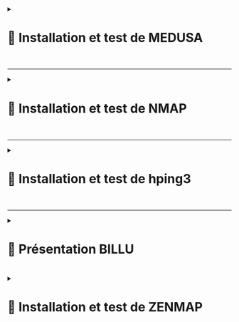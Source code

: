 <details>
<summary><h1>🎯 Installation et test de MEDUSA<h1></summary>

# 📑 Installation de MEDUSA sur Debian 12

## 📑 1. Mise à jour des dépôts

- Avant d'installer quoi que ce soit, il est recommandé de mettre à jour les dépôts et d'assurer que ton système est à jour.

``sudo apt update && sudo apt upgrade -y``

## 📑 2. Installation des dépendances nécessaires

- Medusa nécessite certaines bibliothèques et outils pour fonctionner correctement. Installe-les avec la commande suivante :

``sudo apt install build-essential libssl-dev libssh-dev libpcap-dev libjpeg-dev -y``

## 📑 3. Téléchargement et installation de Medusa

## a) Cloner le dépôt GitHub de Medusa

- Télécharge la dernière version stable de Medusa depuis GitHub en clonant le dépôt :


```cd ~
git clone https://github.com/foospidy/medusa.git
cd medusa
```

## b) Compiler Medusa

- Compile le code source avec la commande make :

``make``

## c) Installer Medusa

- Une fois la compilation terminée, installe Medusa avec la commande make install :


``make install``

## 📑 4. Vérification de l'installation

- Une fois l'installation terminée, vérifie que Medusa a été correctement installé en exécutant :

``medusa -h``

- Cela devrait afficher l'interface de ligne de commande de Medusa avec les options disponibles.

## 📑 5. Installation via APT (optionnelle)
   
- Si tu préfères utiliser la version précompilée disponible dans les dépôts Debian (bien que ce ne soit pas toujours la dernière version), tu peux installer Medusa via APT :

``apt install medusa -y``

- Note que cette version peut être plus ancienne que celle disponible sur GitHub.

- Résumé des étapes :

- Mise à jour du système :

``apt update && sudo apt upgrade -y``

- Installation des dépendances :

``sudo apt install build-essential libssl-dev libssh-dev libpcap-dev libjpeg-dev -y``

- Cloner le dépôt GitHub de Medusa :

```
git clone https://github.com/foospidy/medusa.git
cd medusa
```

- Compiler Medusa :

``make``

- Installer Medusa :

``make install``

- Vérifier l'installation :

``medusa -h``

---

- Lancer un brute force avec la commande : 

``medusa -h <cible> -u <utilisateur> -P <chemin_vers_mots_de_passe> -M <protocole> -t 1``

``-h <cible>`` : Spécifie l'hôte cible.<br>
``-u <utilisateur>`` : Spécifie le nom d'utilisateur pour l'attaque.<br>
``-P <chemin_vers_mots_de_passe>`` : Spécifie le fichier contenant les mots de passe à tester.<br>
``-M <protocole>`` : Spécifie le protocole (par exemple, ssh, ftp, http, etc.).<br>
``-t 1`` : Cette option permet de limiter le nombre de tentatives simultanées à 1. Cela peut aider à arrêter plus rapidement l'attaque en cas de succès.<br>

*Medusa s'arrêtera automatiquement lorsque le bon mot de passe sera trouvé, mais si tu veux être encore plus spécifique sur l'arrêt de l'attaque, tu peux aussi jouer avec les paramètres comme ``-F`` pour forcer l'arrêt en cas de succès.*

![MEDUSA1](https://github.com/user-attachments/assets/a6cf2732-e835-4707-a1f6-66ba10a52fdc)


</details>

---

<details>
<summary><h1>🎯 Installation et test de NMAP<h1></summary>

   
## 📑 1. Installation de NMAP :

``apt update``<br>
``apt install nmap``

## 📑 2. Test de scan NMAP :

![NMAP1](https://github.com/user-attachments/assets/4ae48da3-43d4-4ecb-96f4-898b9c22edbd)


## 📑 Rapport d'Analyse Nmap

## 📑 Informations Générales
- **Commande utilisée :** `nmap 172.18.255.254`
- **Version de Nmap :** 7.93
- **Date et heure du scan :** 13 février 2025 à 11:10 CET
- **Hôte analysé :** `SRVWIN01.billu.com` (172.18.255.254)
- **Statut de l'hôte :** **Actif** (répond en 0.00048s)
- **Nombre de ports filtrés (bloqués) :** **987**

## 📑 Ports ouverts détectés

| Port  | Protocole | État  | Service associé |
|-------|----------|-------|----------------|
| 22    | TCP      | Open  | SSH |
| 53    | TCP      | Open  | DNS (domain) |
| 88    | TCP      | Open  | Kerberos |
| 135   | TCP      | Open  | Microsoft RPC (msrpc) |
| 139   | TCP      | Open  | NetBIOS Session Service (netbios-ssn) |
| 389   | TCP      | Open  | LDAP |
| 445   | TCP      | Open  | Microsoft-DS (partages SMB) |
| 464   | TCP      | Open  | Kerberos kpasswd |
| 593   | TCP      | Open  | HTTP RPC EPMAP |
| 636   | TCP      | Open  | LDAPS (LDAP sécurisé) |
| 3268  | TCP      | Open  | Global Catalog LDAP |
| 3269  | TCP      | Open  | Global Catalog LDAPS (sécurisé) |
| 3389  | TCP      | Open  | Microsoft Remote Desktop (RDP) |

## 📑 Analyse et Implications

### 📑 Présence de services Windows Active Directory
- **LDAP (389, 636)** et **Global Catalog (3268, 3269)** indiquent que cette machine est probablement un **contrôleur de domaine (Domain Controller)**.
- **Kerberos (88, 464)** confirme l'authentification AD.
- **SMB (445, 139)** permet l'accès aux partages réseau.
- **RPC (135, 593)** utilisé pour la gestion distante.

### 📑 Présence d'un accès distant
- **SSH (22)** peut être utilisé pour une connexion sécurisée.
- **RDP (3389)** permet un accès graphique à distance à la machine.

### 📑 Port DNS (53) ouvert
- Indique que cette machine peut également jouer un rôle de serveur DNS.

## 📑 Recommandations
1. **Sécuriser l'accès distant :** Restreindre l'accès à SSH (22) et RDP (3389) uniquement aux adresses IP de confiance.
2. **Vérifier la configuration LDAP et Kerberos :** S'assurer que ces services sont bien sécurisés pour éviter toute exploitation.
3. **Surveiller SMB (445) et NetBIOS (139) :** Ces ports sont souvent ciblés par des attaques (ex: EternalBlue).
4. **Appliquer des pare-feu et règles d'accès strictes** pour limiter l'exposition de services sensibles.

</details>

---

<details>
<summary><h1>🎯 Installation et test de hping3<h1></summary>
   
## 📑 Installation des paquets :  

   ``sudo apt install hping3``  
   
## 📑 Découverte d'autres machines du réseau

![Capture d'écran 2025-02-13 162114](https://github.com/user-attachments/assets/ea75011f-ea14-4ffc-af6b-6fddcaab95b0)

## 📑 Envoie d'ICMP flood sur le LAN du PfSense 

- *Avant envoi :*  

![Capture d'écran 2025-02-13 162439](https://github.com/user-attachments/assets/19731b3d-53da-4eaa-9a79-e0e530c49ade)  

- *Pendant envoi :*

![Capture d'écran 2025-02-13 162552](https://github.com/user-attachments/assets/ea3d11f2-bd6c-46ac-b529-20b592c05262)  

- *Doublement des ICMP flood (2 terminaux)*  

![Capture d'écran 2025-02-13 162900](https://github.com/user-attachments/assets/5880fc3b-a035-4134-b542-a6cd9340a89c)  

## 📑 Scan des ports sur DC principal

![Capture d'écran 2025-02-13 164932](https://github.com/user-attachments/assets/cca91e75-adc2-436d-905e-a56bef9a6f99)  

## 📑 Scan des ports sur PfSense

![Capture d'écran 2025-02-13 165023](https://github.com/user-attachments/assets/d6f20096-0337-449e-b04b-6dd80347a424)  

## 📑 Scan des ports sur FreePBX 

![Capture d'écran 2025-02-13 165239](https://github.com/user-attachments/assets/26e89cb5-673d-44f8-b10c-cf7547d78ff2)

## 📑 Attaque DOS de type TCP SYN Flood sur le serveur web 

![Capture d'écran 2025-02-13 170756](https://github.com/user-attachments/assets/e05dca91-a148-4423-b851-befc178d4228)  

- **Flux passant dans PfSense, 21 Méga Octets par seconde**  

![Capture d'écran 2025-02-13 172624](https://github.com/user-attachments/assets/87df935c-8b38-47aa-8a13-ca0796e7ee0e)


- **On voit bien le serveur Web (172.18.11.254) attaqué sur le port 80 depuis des IP sources random**  

![Capture d'écran 2025-02-13 170650](https://github.com/user-attachments/assets/50234452-1017-42d8-930b-b2480e311802)  

- **Vérification sur Wireshark avec un serveur avec GUI pour observer en temps réel**  

![Capture d'écran 2025-02-13 181054](https://github.com/user-attachments/assets/c7edf588-af2c-4bac-b845-0c4fc331a084)


- **Le PfSense n'a pas apprécié 😅**
  
![Capture d'écran 2025-02-13 170859](https://github.com/user-attachments/assets/51ba9152-7821-4fe5-97c7-c91cdd9f80c6)  


</details>

---

<details>
<summary><h1>🎯 Présentation BILLU<h1></summary>


[Presentation.BILLU.pdf](https://github.com/user-attachments/files/18826053/Presentation.BILLU.pdf)

---

</details>

<details>
<summary><h1>🎯 Installation et test de ZENMAP<h1></summary>

# 📑 Installation de ZENMAP sur Debian 12

## 📑 1. Télécharger la clé GPG de kali linux

``wget -q -O - https://archive.kali.org/archive-key.asc | sudo gpg --dearmor -o /usr/share/keyrings/kali-archive-keyring.gpg``

## 📑 2. Ajouter les dépôts kali linux dans /etc/apt/sources.list

``deb [signed-by=/usr/share/keyrings/kali-archive-keyring.gpg] http://http.kali.org/kali kali-rolling main non-free contrib``  
``deb-src [signed-by=/usr/share/keyrings/kali-archive-keyring.gpg] http://http.kali.org/kali kali-rolling main non-free contrib``  

## 📑 3. Mettre à jour la liste des paquets

``apt update && apt upgrade -y``

## 📑 4. Afficher la liste des méta-paquets disponible

``apt-cache search kali-tools-``

## 📑 5. Installation du méta-paquet default

``apt install kali-linux-default``  
> Plus de détails : https://www.kali.org/tools/kali-meta/#kali-linux-default  

## 📑 6. Aperçu de l'interface et scan d'une adresse ip

![image](https://github.com/user-attachments/assets/b0210ae5-ce16-4fec-9051-c862e21ff49f)

## 📑 7. Type de scan disponible

![image](https://github.com/user-attachments/assets/95579daa-5184-45a9-9d8d-509a6f4cc2b9)

## 📑 8. Aperçu de la map

![zenmap2](https://github.com/user-attachments/assets/3b95da8c-2475-4817-8042-e9256af091a1)
